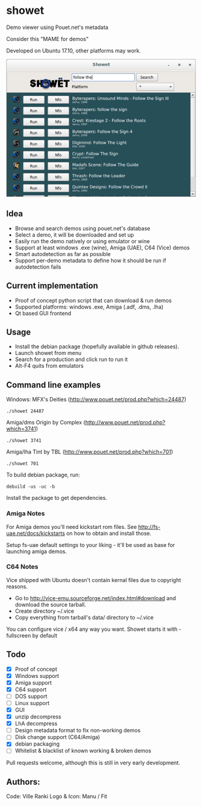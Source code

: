 # showet

Demo viewer using Pouet.net's metadata

Consider this "MAME for demos"

Developed on Ubuntu 17.10, other platforms may work.

![Screenshot](screenshot.png?raw=true "Screenshot of the GUI")

## Idea

* Browse and search demos using pouet.net's database
* Select a demo, it will be downloaded and set up
* Easily run the demo natively or using emulator or wine
* Support at least windows .exe (wine), Amiga (UAE), C64 (Vice) demos
* Smart autodetection as far as possible
* Support per-demo metadata to define how it should be run if autodetection fails

## Current implementation
* Proof of concept python script that can download & run demos
* Supported platforms: windows .exe, Amiga (.adf, .dms, .lha)
* Qt based GUI frontend

## Usage

* Install the debian package (hopefully available in github releases).
* Launch showet from menu
* Search for a production and click run to run it
* Alt-F4 quits from emulators

## Command line examples

Windows: MFX's Deities (http://www.pouet.net/prod.php?which=24487) 
```
./showet 24487
```
Amiga/dms Origin by Complex (http://www.pouet.net/prod.php?which=3741)
```
./showet 3741
```
Amiga/lha Tint by TBL (http://www.pouet.net/prod.php?which=701)
```
./showet 701
```

To build debian package, run:
```
debuild -us -uc -b
```
Install the package to get dependencies.

### Amiga Notes ###

For Amiga demos you'll need kickstart rom files. See
http://fs-uae.net/docs/kickstarts on how to obtain and install those.

Setup fs-uae default settings to your liking - it'll be used as
base for launching amiga demos.

### C64 Notes ###

Vice shipped with Ubuntu doesn't contain kernal files due to
copyright reasons.

* Go to http://vice-emu.sourceforge.net/index.html#download and download
the source tarball.
* Create directory ~/.vice
* Copy everything from tarball's data/ directory to ~/.vice

You can configure vice / x64 any way you want. Showet starts it
with -fullscreen by default

## Todo

- [x] Proof of concept
- [x] Windows support
- [x] Amiga support
- [x] C64 support
- [ ] DOS support
- [ ] Linux support
- [x] GUI
- [x] unzip decompress
- [x] LhA decompress
- [ ] Design metadata format to fix non-working demos
- [ ] Disk change support (C64/Amiga)
- [x] debian packaging
- [ ] Whitelist & blacklist of known working & broken demos

Pull requests welcome, although this is still in very early development.

## Authors: 

Code:        Ville Ranki
Logo & Icon: Manu / Fit 
